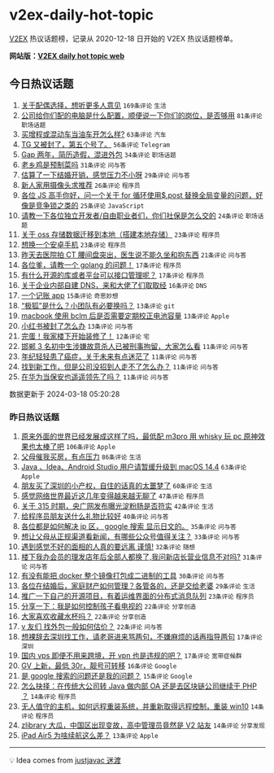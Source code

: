 # v2ex-daily-hot-topic

[V2EX](https://www.v2ex.com/) 热议话题榜，记录从 2020-12-18 日开始的 V2EX 热议话题榜单。

**网站版：[V2EX daily hot topic web](https://boojack.github.io/v2ex-daily-hot-topic-web/)**

## 今日热议话题

<!-- TODAY BEGIN -->

1. [关于配偶选择，想听更多人意见](https://www.v2ex.com/t/1024591) `169条评论` `生活`
1. [公司给你们配的电脑是什么配置，顺便说一下你们的岗位，是否够用](https://www.v2ex.com/t/1024571) `81条评论` `职场话题`
1. [买增程或混动车当油车开怎么样?](https://www.v2ex.com/t/1024601) `63条评论` `汽车`
1. [TG 又被封了，第五个号了。](https://www.v2ex.com/t/1024560) `56条评论` `Telegram`
1. [Gap 两年，简历造假，混进外包](https://www.v2ex.com/t/1024664) `34条评论` `职场话题`
1. [老乡鸡是预制菜吗](https://www.v2ex.com/t/1024570) `31条评论` `问与答`
1. [估算了一下结婚开销，感觉压力不小呀](https://www.v2ex.com/t/1024602) `29条评论` `问与答`
1. [新人家用摄像头求推荐](https://www.v2ex.com/t/1024596) `26条评论` `程序员`
1. [各位 JS 高手你好，问一个关于 for 循环使用$.post 替换全局变量的问题，好像是竞争锁之类的](https://www.v2ex.com/t/1024619) `25条评论` `JavaScript`
1. [请教一下各位独立开发者/自由职业者们，你们社保是怎么交的](https://www.v2ex.com/t/1024562) `24条评论` `职场话题`
1. [关于 oss 存储数据迁移到本地（搭建本地存储）](https://www.v2ex.com/t/1024650) `23条评论` `程序员`
1. [想换一个安卓手机](https://www.v2ex.com/t/1024574) `23条评论` `程序员`
1. [昨天去医院拍 CT 腰间盘突出，医生说不能久坐和抱东西](https://www.v2ex.com/t/1024572) `21条评论` `问与答`
1. [各位爹，请教一个 golang 的问题！](https://www.v2ex.com/t/1024606) `17条评论` `程序员`
1. [有什么开源的库或者平台可以接口管理呢？](https://www.v2ex.com/t/1024556) `17条评论` `程序员`
1. [关于企业内部自建 DNS，来和大佬了们取取经](https://www.v2ex.com/t/1024613) `16条评论` `DNS`
1. [一个记账 app](https://www.v2ex.com/t/1024624) `15条评论` `奇思妙想`
1. [“极狐”是什么？小团队有必要换吗？](https://www.v2ex.com/t/1024635) `13条评论` `git`
1. [macbook 使用 bclm 后是否需要定期校正电池容量](https://www.v2ex.com/t/1024567) `13条评论` `Apple`
1. [小红书被封了怎么办](https://www.v2ex.com/t/1024566) `13条评论` `问与答`
1. [完蛋！我家楼下开始装修了！](https://www.v2ex.com/t/1024590) `12条评论` `宅`
1. [邯郸 3 名初中生涉嫌故意杀人已被刑事拘留，大家怎么看](https://www.v2ex.com/t/1024667) `11条评论` `问与答`
1. [年纪轻轻患了癌症，关于未来有点迷茫了](https://www.v2ex.com/t/1024660) `11条评论` `问与答`
1. [找到新工作，但是公司没招到人走不了怎么办？](https://www.v2ex.com/t/1024611) `11条评论` `问与答`
1. [在华为当保安也遥遥领先了吗？](https://www.v2ex.com/t/1024617) `11条评论` `问与答`

数据更新于 2024-03-18 05:20:28

<!-- TODAY END -->

### 昨日热议话题

<!-- YESTERDAY BEGIN -->

1. [原来外面的世界已经发展成这样了吗，最低配 m3pro 用 whisky 玩 pc 原神效果也太棒了吧](https://www.v2ex.com/t/1024440) `106条评论` `Apple`
1. [父母催我买房，有点压力](https://www.v2ex.com/t/1024454) `86条评论` `生活`
1. [Java 、Idea、Android Studio 用户请暂缓升级到 macOS 14.4](https://www.v2ex.com/t/1024389) `63条评论` `Apple`
1. [朋友买了深圳的小产权，自住的话真的太噩梦了](https://www.v2ex.com/t/1024413) `60条评论` `生活`
1. [感觉网络世界最近这几年变得越来越无聊了](https://www.v2ex.com/t/1024512) `47条评论` `程序员`
1. [关于 315 时期，央广网发布曝光淀粉肠是否符实](https://www.v2ex.com/t/1024410) `42条评论` `生活`
1. [给程序员朋友送什么礼物比较好](https://www.v2ex.com/t/1024455) `40条评论` `问与答`
1. [各位都是如何解决 jp 区， google 搜索 显示日文的。](https://www.v2ex.com/t/1024489) `35条评论` `问与答`
1. [想让父母从正规渠道看新闻，有哪些公众号值得关注？](https://www.v2ex.com/t/1024436) `33条评论` `问与答`
1. [遇到感觉不好的面相的人真的要远离 谨慎!](https://www.v2ex.com/t/1024497) `32条评论` `随想`
1. [楼下我办会员的理发店年后全部人都换了,我问新店长营业信息不对吗?](https://www.v2ex.com/t/1024459) `31条评论` `问与答`
1. [有没有能把 docker 整个镜像打包成二进制的工具](https://www.v2ex.com/t/1024405) `30条评论` `问与答`
1. [各位在结婚后，家庭财产如何管理？各管各的，还是交给老婆](https://www.v2ex.com/t/1024518) `29条评论` `生活`
1. [推广一下自己的开源项目，有着运维界面的分布式消息队列](https://www.v2ex.com/t/1024402) `23条评论` `程序员`
1. [分享一下：我是如何控制孩子看电视的](https://www.v2ex.com/t/1024494) `22条评论` `分享创造`
1. [大家喜欢收藏水杯吗？](https://www.v2ex.com/t/1024482) `22条评论` `分享创造`
1. [v 友们 找外包一般如何估价？](https://www.v2ex.com/t/1024460) `22条评论` `问与答`
1. [想裸辞去深圳找工作，请老哥进来骂两句，不嫌麻烦的话再指导两句](https://www.v2ex.com/t/1024519) `17条评论` `深圳`
1. [国内 vps 即便不用来跨境，开 vpn 也是违规的吧？](https://www.v2ex.com/t/1024457) `17条评论` `宽带症候群`
1. [GV 上新，最低 30r，靓号可转移](https://www.v2ex.com/t/1024453) `16条评论` `Google`
1. [是 google 搜索的问题还是我的问题？](https://www.v2ex.com/t/1024480) `15条评论` `Google`
1. [怎么抉择：在传统大公司转 Java 做内部 OA 还是去区块链公司继续干 PHP ？](https://www.v2ex.com/t/1024469) `14条评论` `程序员`
1. [无人值守的主机，如何远程重装系统，并重新取得远程控制，重装 win10](https://www.v2ex.com/t/1024445) `14条评论` `程序员`
1. [zlibrary 大瓜，中国区出现变故，高中管理员竟然是 V2 站友](https://www.v2ex.com/t/1024417) `14条评论` `分享发现`
1. [iPad Air5 为啥续航这么差？](https://www.v2ex.com/t/1024472) `13条评论` `Apple`

<!-- YESTERDAY END -->

---

💡 Idea comes from [justjavac 迷渡](https://github.com/justjavac/)
